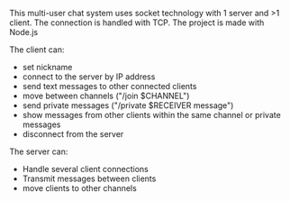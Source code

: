 This multi-user chat system uses socket technology with 1 server and >1 client. The connection is handled with TCP. The project is made with Node.js

The client can:
* set nickname
* connect to the server by IP address
* send text messages to other connected clients
* move between channels ("/join $CHANNEL")
* send private messages ("/private $RECEIVER message")
* show messages from other clients within the same channel or private messages
* disconnect from the server

The server can:
* Handle several client connections
* Transmit messages between clients
* move clients to other channels
